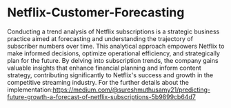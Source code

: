 # Netflix-Customer-Forecasting

Conducting a trend analysis of Netflix subscriptions is a strategic business practice aimed at forecasting and understanding the trajectory of subscriber numbers over time. This analytical approach empowers Netflix to make informed decisions, optimize operational efficiency, and strategically plan for the future. By delving into subscription trends, the company gains valuable insights that enhance financial planning and inform content strategy, contributing significantly to Netflix's success and growth in the competitive streaming industry.
For the further details about the implementation:https://medium.com/@sureshmuthusamy21/predicting-future-growth-a-forecast-of-netflix-subscriptions-5b9899cb64d7 


  
